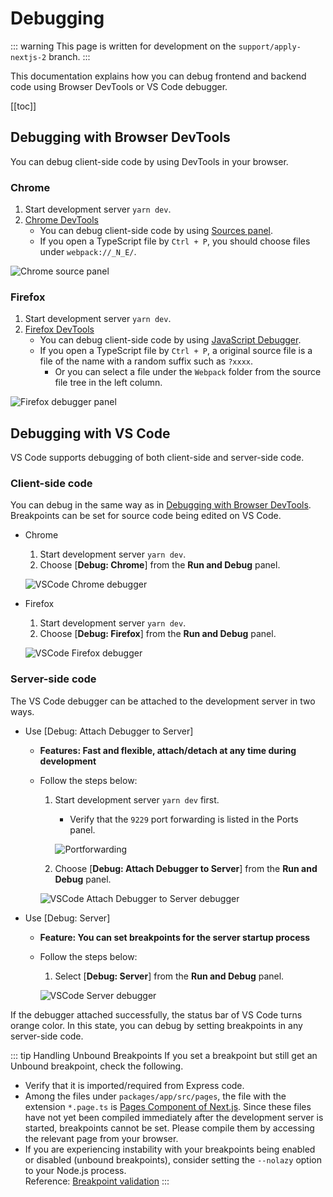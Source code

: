 # Debugging

::: warning
This page is written for development on the `support/apply-nextjs-2` branch.
:::

This documentation explains how you can debug frontend and backend code using Browser DevTools or VS Code debugger.

[[toc]]

## Debugging with Browser DevTools

You can debug client-side code by using DevTools in your browser.

### Chrome

1. Start development server `yarn dev`.
1. [Chrome DevTools](https://developer.chrome.com/docs/devtools/)
    - You can debug client-side code by using [Sources panel](https://developer.chrome.com/docs/devtools/javascript/sources/).
    - If you open a TypeScript file by `Ctrl + P`, you should choose files under `webpack://_N_E/`.

![Chrome source panel](/assets/images/debugging-chrome-source-panel.png)

### Firefox

1. Start development server `yarn dev`.
1. [Firefox DevTools](https://developer.mozilla.org/ja/docs/Learn/Common_questions/What_are_browser_developer_tools)
    - You can debug client-side code by using [JavaScript Debugger](https://firefox-source-docs.mozilla.org/devtools-user/debugger/).
    - If you open a TypeScript file by `Ctrl + P`, a original source file is a file of the name with a random suffix such as `?xxxx`.
        - Or you can select a file under the `Webpack` folder from the source file tree in the left column.

![Firefox debugger panel](/assets/images/debugging-firefox-debugger-panel.png)

## Debugging with VS Code

VS Code supports debugging of both client-side and server-side code.

### Client-side code

You can debug in the same way as in [Debugging with Browser DevTools](#debugging-with-browser-devtools).
Breakpoints can be set for source code being edited on VS Code.

- Chrome
    1. Start development server `yarn dev`.
    1. Choose [**Debug: Chrome**] from the **Run and Debug** panel.

    ![VSCode Chrome debugger](/assets/images/debugging-vscode-chrome-debugger.png)

- Firefox
    1. Start development server `yarn dev`.
    1. Choose [**Debug: Firefox**] from the **Run and Debug** panel.

    ![VSCode Firefox debugger](/assets/images/debugging-vscode-firefox-debugger.png)

### Server-side code

The VS Code debugger can be attached to the development server in two ways.

- Use [Debug: Attach Debugger to Server]
    - **Features: Fast and flexible, attach/detach at any time during development**
    - Follow the steps below:
        1. Start development server `yarn dev` first.
            - Verify that the `9229` port forwarding is listed in the Ports panel.

            ![Portforwarding](/assets/images/debugging-portforwarding.png)

        1. Choose [**Debug: Attach Debugger to Server**] from the **Run and Debug** panel.

        ![VSCode Attach Debugger to Server debugger](/assets/images/debugging-vscode-attach-debugger-to-server-debugger.png)

- Use [Debug: Server]
    - **Feature: You can set breakpoints for the server startup process**
    - Follow the steps below:
        1. Select [**Debug: Server**] from the **Run and Debug** panel.

        ![VSCode Server debugger](/assets/images/debugging-vscode-server-debugger.png)

If the debugger attached successfully, the status bar of VS Code turns orange color. In this state, you can debug by setting breakpoints in any server-side code.

::: tip Handling Unbound Breakpoints
If you set a breakpoint but still get an Unbound breakpoint, check the following.

- Verify that it is imported/required from Express code.
- Among the files under `packages/app/src/pages`, the file with the extension `*.page.ts` is [Pages Component of Next.js](https://nextjs.org/docs/basic-features/pages).
Since these files have not yet been compiled immediately after the development server is started, breakpoints cannot be set. Please compile them by accessing the relevant page from your browser.
- If you are experiencing instability with your breakpoints being enabled or disabled (unbound breakpoints), consider setting the `--nolazy` option to your Node.js process.    
Reference: [Breakpoint validation](https://code.visualstudio.com/docs/nodejs/nodejs-debugging#_breakpoint-validation)
:::
